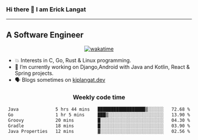 ### Hi there 👋 I am Erick Langat
---
## A Software Engineer

<div align="center">
  
[![wakatime](https://wakatime.com/badge/user/55eadf42-c1c5-4930-b153-72952ac5ca5c.svg)](https://wakatime.com/@55eadf42-c1c5-4930-b153-72952ac5ca5c)

</div>

<!--
**elkiplangat/elkiplangat** is a ✨ _special_ ✨ repository because its `README.md` (this file) appears on your GitHub profile.

Here are some ideas to get you started:

- 🔭 I’m currently working on ...
- 🌱 I’m currently learning ...
- 👯 I’m looking to collaborate on ...
- 🤔 I’m looking for help with ...
- 💬 Ask me about ...
- 📫 How to reach me: ...
- 😄 Pronouns: ...
- ⚡ Fun fact: ...
-->
- 💥 Interests in C, Go, Rust & Linux programming. 
- 🔭 I’m currently working on Django,Android with Java and Kotlin, React & Spring projects.
-  🗣️ Blogs sometimes on [kiplangat.dev](https://kiplangat.dev)

<div align="center">
  <h3> Weekly code time </h3>

<!--START_SECTION:waka-->

```txt
Java              5 hrs 44 mins   ██████████████████▒░░░░░░   72.68 %
Go                1 hr 5 mins     ███▒░░░░░░░░░░░░░░░░░░░░░   13.90 %
Groovy            20 mins         █░░░░░░░░░░░░░░░░░░░░░░░░   04.30 %
Gradle            18 mins         █░░░░░░░░░░░░░░░░░░░░░░░░   03.90 %
Java Properties   12 mins         ▓░░░░░░░░░░░░░░░░░░░░░░░░   02.56 %
```

<!--END_SECTION:waka-->

</div>
